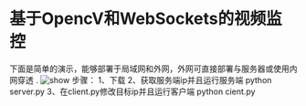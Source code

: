 
# 基于OpencV和WebSockets的视频监控
下面是简单的演示，能够部署于局域网和外网，外网可直接部署与服务器或使用内网穿透 .
![show](https://user-images.githubusercontent.com/75869870/146634161-a0bfa95b-b6ec-49a6-91cd-af8cb1f11070.png)
步骤：
1、下载
2、获取服务端ip并且运行服务端 python server.py
3、在client.py修改目标ip并且运行客户端 python cient.py
